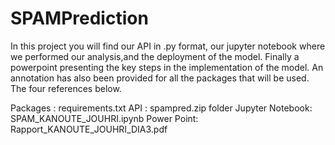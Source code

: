 # SPAMPrediction

In this project you will find our API in .py format, our jupyter notebook where we performed our analysis,and the 
deployment of the model. Finally a powerpoint presenting the key steps in the implementation of the model.
An annotation has also been provided for all the packages that will be used.
The four references below.

Packages : requirements.txt
API : spampred.zip folder
Jupyter Notebook: SPAM_KANOUTE_JOUHRI.ipynb
Power Point: Rapport_KANOUTE_JOUHRI_DIA3.pdf
